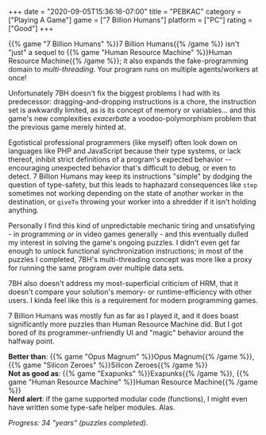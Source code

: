 +++
date = "2020-09-05T15:36:16-07:00"
title = "PEBKAC"
category = ["Playing A Game"]
game = ["7 Billion Humans"]
platform = ["PC"]
rating = ["Good"]
+++

{{% game "7 Billion Humans" %}}7 Billion Humans{{% /game %}} isn't "just" a sequel to {{% game "Human Resource Machine" %}}Human Resource Machine{{% /game %}}; it also expands the fake-programming domain to <i>multi-threading</i>.  Your program runs on multiple agents/workers at once!

Unfortunately 7BH doesn't fix the biggest problems I had with its predecessor: dragging-and-dropping instructions is a chore, the instruction set is awkwardly limited, as is its concept of memory or variables... and this game's new complexities <i>exacerbate</i> a voodoo-polymorphism problem that the previous game merely hinted at.

Egotistical professional programmers (like myself) often look down on languages like PHP and JavaScript because their type systems, or lack thereof, inhibit strict definitions of a program's expected behavior -- encouraging <i>un</i>expected behavior that's difficult to debug, or even to detect.  7 Billion Humans may keep its instructions "simple" by dodging the question of type-safety, but this leads to haphazard consequences like `step` sometimes not working depending on the state of another worker in the destination, or `giveTo` throwing your worker into a shredder if it isn't holding anything.

Personally I find this kind of unpredictable mechanic tiring and unsatisfying - in programming <i>or</i> in video games generally - and this eventually dulled my interest in solving the game's ongoing puzzles.  I didn't even get far enough to unlock functional synchronization instructions; in most of the puzzles I completed, 7BH's multi-threading concept was more like a proxy for running the same program over multiple data sets.

7BH also doesn't address my most-superficial criticism of HRM, that it doesn't compare your solution's memory- or runtime-efficiency with other users.  I kinda feel like this is a requirement for modern programming games.

7 Billion Humans was mostly fun as far as I played it, and it does boast significantly more puzzles than Human Resource Machine did.  But I got bored of its programmer-unfriendly UI and "magic" behavior around the halfway point.

<b>Better than</b>: {{% game "Opus Magnum" %}}Opus Magnum{{% /game %}}, {{% game "Silicon Zeroes" %}}Silicon Zeroes{{% /game %}}  
<b>Not as good as</b>: {{% game "Exapunks" %}}Exapunks{{% /game %}}, {{% game "Human Resource Machine" %}}Human Resource Machine{{% /game %}}  
<b>Nerd alert</b>: if the game supported modular code (functions), I might even have written some type-safe helper modules.  Alas.

<i>Progress: 34 "years" (puzzles completed).</i>
